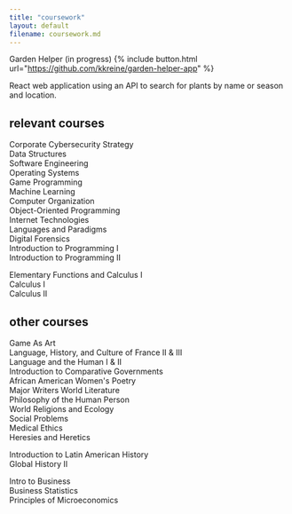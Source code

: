 ```yaml
---
title: "coursework"
layout: default
filename: coursework.md
---
```


Garden Helper (in progress)
{% include button.html url="https://github.com/kkreine/garden-helper-app" %}

React web application using an API to search for plants by name or season and location.

## relevant courses

Corporate Cybersecurity Strategy  
Data Structures  
Software Engineering  
Operating Systems  
Game Programming  
Machine Learning  
Computer Organization  
Object-Oriented Programming  
Internet Technologies  
Languages and Paradigms  
Digital Forensics  
Introduction to Programming I  
Introduction to Programming II  
  
Elementary Functions and Calculus I  
Calculus I  
Calculus II  

## other courses
Game As Art  
Language, History, and Culture of France II & III  
Language and the Human I & II  
Introduction to Comparative Governments  
African American Women's Poetry  
Major Writers World Literature  
Philosophy of the Human Person  
World Religions and Ecology  
Social Problems  
Medical Ethics  
Heresies and Heretics  
  
Introduction to Latin American History  
Global History II  

Intro to Business  
Business Statistics  
Principles of Microeconomics  